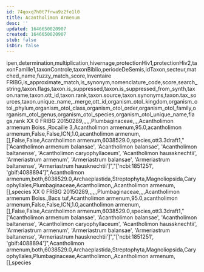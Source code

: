 ```yaml
---
id: 74qoxq7h0t7frwa9z2fe1l0
title: Acantholimon Armenum
desc: ''
updated: 1646650020907
created: 1646650020907
stub: false
isDir: false
---
```

ipen,determination,multiplication,hivernage,protectionHiv1,protectionHiv2,taxonFamille1,taxonControle,taxonBiblio,periodeDeSemis,idTaxon,secteur,matched_name,fuzzy_match_score,Inventaire FRIBG,is_approximate_match,is_synonym,nomenclature_code,score,search_string,taxon.flags,taxon.is_suppressed,taxon.is_suppressed_from_synth,taxon.name,taxon.ott_id,taxon.rank,taxon.source,taxon.synonyms,taxon.tax_sources,taxon.unique_name,_merge,ott_id,organism_otol_kingdom,organism_otol_phylum,organism_otol_class,organism_otol_order,organism_otol_family,organism_otol_genus,organism_otol_species,organism_otol_unique_name,flags,rank
XX 0 FRIBG 20150289,,,,,,Plumbaginaceae,,,,Acantholimon armenum Boiss.,Rocaille 3,Acantholimon armenum,95.0,acantholimon armenum,False,False,ICN,1.0,acantholimon armenum,[],False,False,Acantholimon armenum,6038529.0,species,ott3.3draft1,"['Acantholimon armenum balansae', 'Acantholimon balansae', 'Acantholimon baltanense', 'Acantholimon caryophyllaceum', 'Acantholimon haussknechtii', 'Armeriastrum armenum', 'Armeriastrum balansae', 'Armeriastrum baltanense', 'Armeriastrum hausknechtii']","['ncbi:1851251', 'gbif:4088894']",Acantholimon armenum,both,6038529.0,Archaeplastida,Streptophyta,Magnoliopsida,Caryophyllales,Plumbaginaceae,Acantholimon,,Acantholimon armenum,[],species
XX 0 FRIBG 20150289,,,,,,Plumbaginaceae,,,,Acantholimon armenum Boiss.,Bacs tuf,Acantholimon armenum,95.0,acantholimon armenum,False,False,ICN,1.0,acantholimon armenum,[],False,False,Acantholimon armenum,6038529.0,species,ott3.3draft1,"['Acantholimon armenum balansae', 'Acantholimon balansae', 'Acantholimon baltanense', 'Acantholimon caryophyllaceum', 'Acantholimon haussknechtii', 'Armeriastrum armenum', 'Armeriastrum balansae', 'Armeriastrum baltanense', 'Armeriastrum hausknechtii']","['ncbi:1851251', 'gbif:4088894']",Acantholimon armenum,both,6038529.0,Archaeplastida,Streptophyta,Magnoliopsida,Caryophyllales,Plumbaginaceae,Acantholimon,,Acantholimon armenum,[],species
